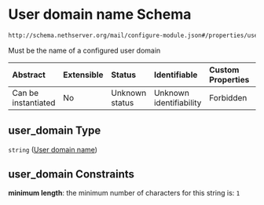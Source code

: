 # User domain name Schema

```txt
http://schema.nethserver.org/mail/configure-module.json#/properties/user_domain
```

Must be the name of a configured user domain

| Abstract            | Extensible | Status         | Identifiable            | Custom Properties | Additional Properties | Access Restrictions | Defined In                                                                   |
| :------------------ | :--------- | :------------- | :---------------------- | :---------------- | :-------------------- | :------------------ | :--------------------------------------------------------------------------- |
| Can be instantiated | No         | Unknown status | Unknown identifiability | Forbidden         | Allowed               | none                | [configure-module.json\*](mail/configure-module.json "open original schema") |

## user\_domain Type

`string` ([User domain name](configure-module-properties-user-domain-name.md))

## user\_domain Constraints

**minimum length**: the minimum number of characters for this string is: `1`
